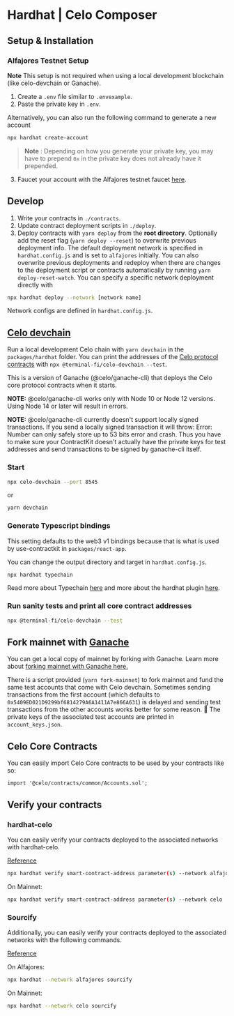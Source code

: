 # Hardhat | Celo Composer

## Setup & Installation

### Alfajores Testnet Setup

**Note** This setup is not required when using a local development blockchain (like celo-devchain or Ganache).

1. Create a `.env` file similar to `.envexample`.
2. Paste the private key in `.env`.

Alternatively, you can also run the following command to generate a new account

```sh
npx hardhat create-account
```

> **Note** : Depending on how you generate your private key, you may have to prepend `0x` in the private key does not already have it prepended.

3. Faucet your account with the Alfajores testnet faucet [here](https://celo.org/developers/faucet).

## Develop

1. Write your contracts in `./contracts`.
2. Update contract deployment scripts in `./deploy`.
3. Deploy contracts with `yarn deploy` from the **root directory**. Optionally add the reset flag (`yarn deploy --reset`) to overwrite previous deployment info. The default deployment network is specified in `hardhat.config.js` and is set to `alfajores` initially. You can also overwrite previous deployments and redeploy when there are changes to the deployment script or contracts automatically by running `yarn deploy-reset-watch`. You can specify a specific network deployment directly with

```bash
npx hardhat deploy --network [network name]
```

Network configs are defined in `hardhat.config.js`.

## [Celo devchain](https://github.com/terminal-fi/celo-devchain)

Run a local development Celo chain with `yarn devchain` in the `packages/hardhat` folder. You can print the addresses of the [Celo protocol contracts](https://github.com/celo-org/celo-monorepo/tree/master/packages/protocol) with `npx @terminal-fi/celo-devchain --test`.

This is a version of Ganache (@celo/ganache-cli) that deploys the Celo core protocol contracts when it starts.

**NOTE:** @celo/ganache-cli works only with Node 10 or Node 12 versions. Using Node 14 or later will result in errors.

**NOTE:** @celo/ganache-cli currently doesn't support locally signed transactions. If you send a locally signed transaction it will throw: Error: Number can only safely store up to 53 bits error and crash. Thus you have to make sure your ContractKit doesn't actually have the private keys for test addresses and send transactions to be signed by ganache-cli itself.

### Start

```bash
npx celo-devchain --port 8545
```

or

```bash
yarn devchain
```

### Generate Typescript bindings

This setting defaults to the web3 v1 bindings because that is what is used by use-contractkit in `packages/react-app`.

You can change the output directory and target in `hardhat.config.js`.

```bash
npx hardhat typechain
```

Read more about Typechain [here](https://github.com/dethcrypto/TypeChain) and more about the hardhat plugin [here](https://github.com/dethcrypto/TypeChain/tree/master/packages/hardhat).

### Run sanity tests and print all core contract addresses

```bash
npx @terminal-fi/celo-devchain --test
```

## Fork mainnet with [Ganache](https://trufflesuite.com/blog/introducing-ganache-7/index.html#1-zero-config-mainnet-forking)

You can get a local copy of mainnet by forking with Ganache. Learn more about [forking mainnet with Ganache here.](https://trufflesuite.com/blog/introducing-ganache-7/index.html#1-zero-config-mainnet-forking)

There is a script provided (`yarn fork-mainnet`) to fork mainnet and fund the same test accounts that come with Celo devchain. Sometimes sending transactions from the first account (which defaults to `0x5409ED021D9299bf6814279A6A1411A7e866A631`) is delayed and sending test transactions from the other accounts works better for some reason. :shrug: The private keys of the associated test accounts are printed in `account_keys.json`.

## Celo Core Contracts

You can easily import Celo Core contracts to be used by your contracts like so:

```solidity
import '@celo/contracts/common/Accounts.sol';
```

## Verify your contracts

### hardhat-celo

You can easily verify your contracts deployed to the associated networks with hardhat-celo.

[Reference](https://docs.celo.org/developer/verify/hardhat)

```bash
npx hardhat verify smart-contract-address parameter(s) --network alfajores
```

On Mainnet:

```bash
npx hardhat verify smart-contract-address parameter(s) --network celo
```

### Sourcify

Additionally, you can easily verify your contracts deployed to the associated networks with the following commands.

[Reference](https://docs.celo.org/blog/hardhat-deploy-verify)

On Alfajores:

```bash
npx hardhat --network alfajores sourcify
```

On Mainnet:

```bash
npx hardhat --network celo sourcify
```
